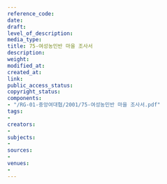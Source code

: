 ```yaml
---
reference_code: 
date: 
draft: 
level_of_description: 
media_type: 
title: 75-여성농민반 마을 조사서
description: 
weight: 
modified_at: 
created_at: 
link: 
public_access_status: 
copyright_status: 
components:
- "/RG-01-중앙여대협/2001/75-여성농민반 마을 조사서.pdf"
tags:
- 
creators:
- 
subjects:
- 
sources:
- 
venues:
- 
---
```

